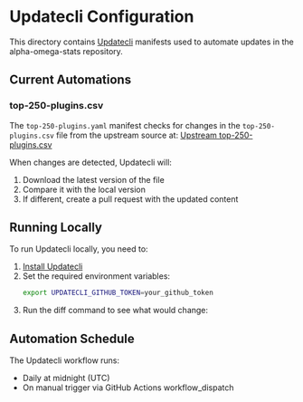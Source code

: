 # Updatecli Configuration

This directory contains [Updatecli](https://www.updatecli.io/) manifests used to automate updates in the alpha-omega-stats repository.

## Current Automations

### top-250-plugins.csv

The `top-250-plugins.yaml` manifest checks for changes in the `top-250-plugins.csv` file from the upstream source at:
[Upstream top-250-plugins.csv](https://raw.githubusercontent.com/gounthar/jdk8-removal/refs/heads/main/top-250-plugins.csv)

When changes are detected, Updatecli will:
1. Download the latest version of the file
2. Compare it with the local version
3. If different, create a pull request with the updated content

## Running Locally

To run Updatecli locally, you need to:

1. [Install Updatecli](https://www.updatecli.io/docs/intro/installation/)
2. Set the required environment variables:
   ```bash
   export UPDATECLI_GITHUB_TOKEN=your_github_token
   ```
3. Run the diff command to see what would change:
## Automation Schedule

The Updatecli workflow runs:
- Daily at midnight (UTC)
- On manual trigger via GitHub Actions workflow_dispatch